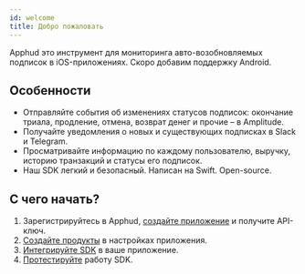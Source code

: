 ```yaml
---
id: welcome
title: Добро пожаловать
---
```

Apphud это инструмент для мониторинга авто-возобновляемых подписок в iOS-приложениях. Скоро добавим поддержку Android.

## Особенности

- Отправляйте события об изменениях статусов подписок: окончание триала, продление, отмена, возврат денег и прочие – в Amplitude.
- Получайте уведомления о новых и существующих подписках в Slack и Telegram.
- Просматривайте информацию по каждому пользователю, выручку, историю транзакций и статусы его подписок.
- Наш SDK легкий и безопасный. Написан на Swift. Open-source.

## С чего начать?

1. Зарегистрируйтесь в Apphud, [создайте приложение](creating-app.md) и получите API-ключ.
2. [Создайте продукты](adding-products.md) в настройках приложения.
3. [Интегрируйте SDK](sdk-integration.md) в ваше приложение.
4. [Протестируйте](sandbox.md) работу SDK.